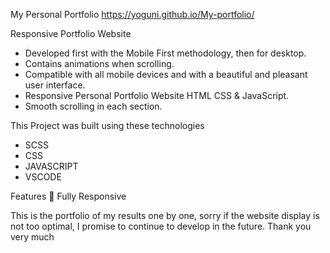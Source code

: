My Personal Portfolio https://yoguni.github.io/My-portfolio/

Responsive Portfolio Website
- Developed first with the Mobile First methodology, then for desktop.
- Contains animations when scrolling.
- Compatible with all mobile devices and with a beautiful and pleasant user interface.
- Responsive Personal Portfolio Website HTML CSS & JavaScript.
- Smooth scrolling in each section.

This Project was built using these technologies
- SCSS
- CSS
- JAVASCRIPT
- VSCODE

Features
📱 Fully Responsive

This is the portfolio of my results one by one, sorry if the website display is not too optimal, I promise to continue to develop in the future.
Thank you very much
